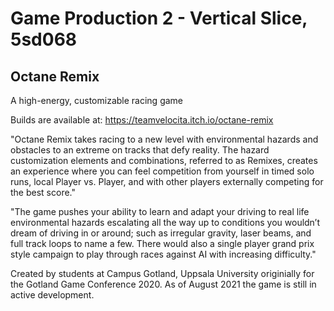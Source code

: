 Game Production 2 - Vertical Slice, 5sd068
=====================
Octane Remix
----------------------

A high-energy, customizable racing game

Builds are available at:
https://teamvelocita.itch.io/octane-remix

"Octane Remix takes racing to a new level with environmental hazards and obstacles to an extreme on tracks that defy reality. The hazard customization elements and combinations, referred to as Remixes, creates an experience where you can feel competition from yourself in timed solo runs, local Player vs. Player, and with other players externally competing for the best score."

"The game pushes your ability to learn and adapt your driving to real life environmental hazards escalating all the way up to conditions you wouldn’t dream of driving in or around; such as irregular gravity, laser beams, and full track loops to name a few. There would also a single player grand prix style campaign to play through races against AI with increasing difficulty."


Created by students at Campus Gotland, Uppsala University originially for the Gotland Game Conference 2020.
As of August 2021 the game is still in active development.
